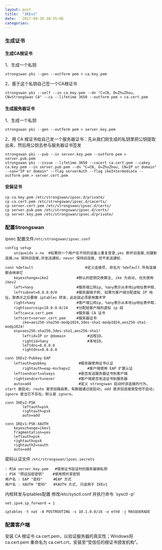 ```yaml
---
layout: post
title:  "IKEv2"
date:   2017-09-26 10:35:06
categories:
---
```


### 生成证书

#### 生成CA根证书

1、生成一个私钥
```
strongswan pki --gen --outform pem > ca.key.pem
```
2、基于这个私钥自己签一个CA根证书
```
strongswan pki --self --in ca.key.pem --dn "C=CN, O=ZhuZhou, CN=StrongSwan CA" --ca --lifetime 3650 --outform pem > ca.cert.pem
```
#### 生成服务器证书
1、生成一个私钥
```
strongswan pki --gen --outform pem > server.key.pem
```
2、用 CA 根证书给自己发一个服务器证书：先从我们刚生成的私钥里把公钥提取出来，然后用公钥去参与服务器证书签发
```
strongswan pki --pub --in server.key.pem --outform pem > server.pub.pem
strongswan pki --issue --lifetime 3650 --cacert ca.cert.pem --cakey ca.key.pem --in server.pub.pem --dn "C=CN, O=ZhuZhou, CN=IP or domain" --san="IP or domain" --flag serverAuth --flag ikeIntermediate --outform pem > server.cert.pem
```
#### 安装证书
```
cp ca.key.pem /etc/strongswan/ipsec.d/private/
cp ca.cert.pem /etc/strongswan/ipsec.d/cacerts/
cp server.cert.pem /etc/strongswan/ipsec.d/certs/
cp server.pub.pem /etc/strongswan/ipsec.d/certs/
cp server.key.pem /etc/strongswan/ipsec.d/private/
```
### 配置Strongswan
ipsec 配置文件`/etc/strongswan/ipsec.conf`
```
config setup
	uniqueids = no  #如果同一个用户在不同的设备上重复登录,yes 断开旧连接,创建新连接;no 保持旧连接,并发送通知; never 保持旧连接, 但不发送通知.

conn %default                        #定义连接项, 命名为 %default 所有连接都会继承它
	keyexchange=ike2             #默认的密钥交换算法, ike 为自动, 优先使用 ikev2
	left=%any                    #服务端公网ip, %any表示从本地ip地址表中取.
	leftsubnet=0.0.0.0/0         #服务器端子网, 如果为客户端分配虚拟 IP 地址，那表示之后要做 iptables 转发，此处就必须是用魔术字
	right=%any                   #客户端公网ip, %any表示从本地ip地址表中取.
 	rightsourceip=10.0.0.0/24    #分配给客户端的虚拟 ip 段
	leftca=ca.cert.pem           #服务器 CA 证书
	leftcert=server.cert.pem     #服务器证书
        ike=aes256-sha256-modp1024,3des-sha1-modp1024,aes256-sha1-modp1024!
	esp=aes256-sha256,3des-sha1,aes256-sha1!
        leftid=IP or @domain          #远程ID，
        rightid=%any                  #本地ID，
        leftdns=8.8.8.8
        rightdns=8.8.8.8
        
conn IKEv2-Pubkey-EAP	
	leftauth=pubkey               #服务器使用证书认证
       	rightauth=eap-mschapv2        #客户端使用 EAP 扩展认证
	leftsendcert=always           #是否发送服务器证书到客户端	
	rightsendcert=never           #客户端是否发送证书到服务器
	auto=add                      #定义 strongswan 启动时该连接的行为。start 是启动; route 是添加路由表，有数据通过就启动; add 是添加连接类型但不启动; ignore 是当它不存在。默认是 ignore。

conn IKEv2-PSK
        leftauth=psk
        rightauth=psk
        auto=add
        
conn IKEv1-PSK-XAUTH
	keyexchange=ikev1
	fragmentation=yes
	leftauth=psk
	rightauth=psk
	rightauth2=xauth
	auto=add
```

密码认证文件 `/etc/strongswan/ipsec.secrets`

```
: RSA server.key.pem   #使用证书验证时的服务器端私钥
: PSK "预设加密密钥"    #使用预共享密钥
用户名 : EAP "密码"     #EAP 方式
用户名 : XAUTH "密码"   #XAUTH 方式, 只适用于 IKEv1
```
内核转发与iptables配置
修改/etc/sysctl.conf 并执行命令 `sysctl -p'
```
net.ipv4.ip_forward = 1
```
```
iptables -t nat -A POSTROUTING -s 10.1.0.0/16 -o eth0 -j MASQUERADE
```

### 配置客户端
安装 CA 根证书 ca.cert.pem，以验证服务器的真实性；Windows将 ca.cert.pem 重命名为 ca.cert.crt，安装至“受信任的根证书颁发机构”。

